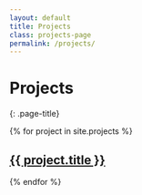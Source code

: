 ```yaml
---
layout: default
title: Projects
class: projects-page
permalink: /projects/
---
```


# Projects
{: .page-title}

<div class="card-grid">
  {% for project in site.projects %}
    <a class="card" href="{{ project.url | relative_url }}">
      <h2>{{ project.title }}</h2>
    </a>
  {% endfor %}
</div>